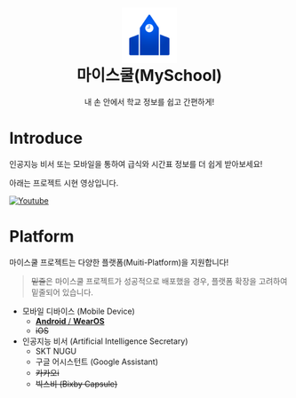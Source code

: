 <h1 align="center">
    <img src="https://raw.githubusercontent.com/gunyu1019/myschool/main/icon.png" width="100px" alt="" align="center"/><br/>
    마이스쿨(MySchool)
</h1>
<p align="center">
    내 손 안에서 학교 정보를 쉽고 간편하게!
</p>

# Introduce
인공지능 비서 또는 모바일을 통하여 급식와 시간표 정보를 더 쉽게 받아보세요!


아래는 프로젝트 시현 영상입니다.

<a href="https://www.youtube.com/shorts/AoCFhNuXIgg">
    <img src="https://img.shields.io/badge/NUGU%20(前%20학교알리미)-505050?style=for-the-badge&logo=youtube" alt="Youtube" >
</a>

# Platform
마이스쿨 프로젝트는 다양한 플랫폼(Muiti-Platform)을 지원합니다!
> ~~밑줄~~은 마이스쿨 프로젝트가 성공적으로 배포했을 경우, 플랫폼 확장을 고려하여 밑줄되어 있습니다.

* 모바일 디바이스 (Mobile Device)
  * [**Android** / **WearOS**](https://github.com/gunyu1019/myschool-android)
  * ~~iOS~~ 
* 인공지능 비서 (Artificial Intelligence Secretary)
  * SKT NUGU
  * 구글 어시스턴트 (Google Assistant)
  * ~~카카오i~~
  * ~~빅스비 (Bixby Capsule)~~
